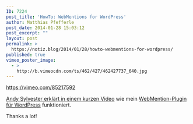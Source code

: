 ```yaml
---
ID: 7224
post_title: 'HowTo: WebMentions for WordPress'
author: Matthias Pfefferle
post_date: 2014-01-28 15:03:12
post_excerpt: ""
layout: post
permalink: >
  https://notiz.blog/2014/01/28/howto-webmentions-for-wordpress/
published: true
vimeo_poster_image:
  - >
    http://b.vimeocdn.com/ts/462/427/462427737_640.jpg
---
```

https://vimeo.com/85217592

<a href="http://andysylvester.com/2014/01/27/working-with-webmention-video/">Andy Sylvester erklärt in einem kurzen Video</a> wie mein <a href="http://wordpress.org/plugins/webmention/">WebMention-Plugin für WordPress</a> funktioniert.

Thanks a lot!